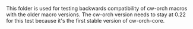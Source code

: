 This folder is used for testing backwards compatibility of cw-orch macros with the older macro versions.
The cw-orch version needs to stay at 0.22 for this test because it's the first stable version of cw-orch-core.
